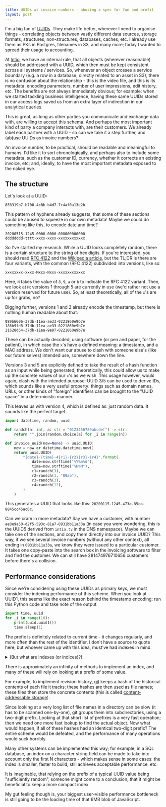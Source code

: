 ```yaml
---
title: UUIDs as invoice numbers - abusing a spec for fun and profit
layout: post
---
```


I'm a big fan of [UUIDs][uuid]. They make life better, wherever I need to
organise things - correlating objects between vastly different data sources,
storage formats, structures, non-structures, databases, caches, etc. I already
use them as PKs in Postgres, filenames in S3, and many more; today I wanted to
spread their usage to accounting.

[uuid]: https://en.wikipedia.org/wiki/Universally_unique_identifier

At [Intio](https://www.intio.tv/), we have an internal rule, that all objects
(wherever reasonable) should be addressed with a UUID, which then must be kept
consistent across all systems / services. So, whenever an object crosses a
service boundary (e.g. a row in a database, directly related to an asset in S3),
there is no confusion about the relationship - this is the video file, and this
is its metadata: encoding parameters, number of user impressions, edit history,
etc. The benefits are not always immediately obvious; for example: when we
started tackling business intelligence, having these same UUIDs stored in our
access logs saved us from an extra layer of indirection in our analytical
queries.

This is great, as long as other parties you communicate and exchange data with,
are willing to accept this schema. And perhaps the most important kind of party
a company interacts with, are their customers. We already label each partner
with a UUID - so can we take it a step further, and (ab)use UUIDs as invoice
numbers?

An invoice number, to be practical, should be readable and meaningful to humans.
I'd like it to sort chronologically, and perhaps also to include some metadata,
such as the customer ID, currency, whether it corrects an existing invoice, etc;
and, ideally, to have the most important metadata exposed to the naked eye.

## The structure

Let's look at a UUID:

    858319b7-b708-4c8b-b4d7-7c4af0a13e2b

This pattern of hyphens already suggests, that some of these sections could be
abused to squeeze in our own metadata! Maybe we could do something like this, to
encode date and time?

    20200515-1245-0000-0000-000000000000
    dddddddd-tttt-xxxx-xxxx-xxxxxxxxxxxx

So I've started my research. While a UUID looks completely random, there is a
certain structure to the string of hex digits. If you're interested, you should
read [RFC 4122][] and the [Wikipedia article][uuid], but the TL;DR is there are
four variants, with the common (RFC 4122) subdivided into versions, like so:

    xxxxxxxx-xxxx-Mxxx-Nxxx-xxxxxxxxxxxx

[RFC 4122]: https://tools.ietf.org/html/rfc4122

Here, `N` takes the value of `8`, `9`, `a` or `b` to indicate the RFC 4122
variant. Then, we look at `M`; versions 1 through 5 are currently in use (we'd
rather not use a version reserved for future use). So, at least theoretically,
all of the `x`'s are up for grabs, no?

Digging further, versions 1 and 2 already encode the timestamp, but there is
nothing human readable about that:

    089b6606-37db-11ea-ae33-0221860e9b7e
    186b9fd8-37db-11ea-ae33-0221860e9b7e
    21628d54-37db-11ea-9e87-0221860e9b7e

These can be actually decoded, using software (or pen and paper, for the
patient), in which case the `x`'s have a defined meaning: a timestamp, and a MAC
address. We don't want our abuse to clash with someone else's (like our future
selves) intended use, somewhere down the line.

Versions 3 and 5 are explicitly defined to take the result of a hash function as
an input while being generated; theoretically, this could allow us to make up
the concrete values of our `x`'s as we wish. This usage however, would again,
clash with the intended purpose: UUID 3/5 can be used to derive IDs, which
sounds like a very useful property: things such as domain names, URLs, or other
kinds of "foreign" identifiers can be brought to the "UUID space" in a
deterministic manner.

This leaves us with version 4, which is defined as: just random data. It sounds
like the perfect target.

```python
import datetime, random, uuid

def randch(n: int, a: str = "0123456789abcdef") -> str:
    return "".join(random.choice(a) for _i in range(n))

def invoice_uuid(now=None) -> uuid.UUID:
    now = now or datetime.datetime.now()
    return uuid.UUID(
        "{date}-{time}-4{r1}-{r2}{r3}-{r4}".format(
            date=now.strftime("%Y%m%d"),
            time=now.strftime("%H%M"),
            r1=randch(3),
            r2=randch(1, "89ab"),
            r3=randch(3),
            r4=randch(12),
        )
    )
```

This generates a UUID that looks like this:
`20200115-1245-473a-85ca-8845cc45ac6c`.

Can we cram in more metadata? Say we have a customer, with number
`ae0e9a50-d2f5-593c-81a7-0931bb11a33a` (in case you were wondering, this is the
UUID5 derived from `intio.tv` in the DNS namespace). Maybe we can take one of
the sections, and copy them directly into our invoice UUID? This way, if we see
several invoice numbers (without any other context), all ending in
`0931bb11a33a`, we know they were issued to a particular customer. It takes one
copy-paste into the search box in the invoicing software to filter and find the
customer. We can still have 281474976710656 customers before there's a
collision.

## Performance considerations

Since we're considering using these UUIDs as primary keys, we must consider the
indexing performance of this scheme. When you look at UUID1, this seems like the
exact reason behind the timestamp encoding; run this Python code and take note
of the output:

```python
import time, uuid
for _i in range(10):
    print(uuid.uuid1())
    time.sleep(1)
```

The prefix is definitely related to current time - it changes regularly, and
more often than the rest of the identifier. I don't have a source to quote here,
but whoever came up with this idea, must've had indexes in mind.

<details markdown="1">
<summary>(But what are indexes (or indices)?)</summary>

It's the secret sauce that allows a search query to be faster. Imagine a library
full of books; they may lay on the shelves, physically divided e.g. into
categories, But what if you needed to find the 10 oldest books in the
collection?

If the librarian kept an index of all books, sorted by their publication date,
now it becomes a matter of looking up the titles there, instead of looking at
each and every single book in succession. By building an index, we traded a tiny
bit of extra up-front work, and got much faster search in return.

This makes a lot of sense, whenever you have a collection that is read/searched
way more often than it is updated. Books are read much more often than they're
written.

</details>

There is approximately an infinity of methods to implement an index, and many of
these will rely on looking at a prefix of some value.

For example, to implement revision history, [git][] keeps a hash of the
historical contents of each file it tracks; these hashes are then used as file
names; these files then store the concrete contents (this is called
[content-addressable storage][cas]).

[git]: https://www.git-scm.com/
[cas]: https://en.wikipedia.org/wiki/Content-addressable_storage

Since looking at a very long list of file names in a directory can be slow (it
has to be scanned one-by-one), git groups them into subdirectories, using a
two-digit prefix. Looking at that short list of prefixes is a very fast
operation; then we need one more fast lookup to find the actual object. Now what
would happen, if all of these hashes had an identical two-digit prefix? The
entire scheme would be defeated, and the performance of many operations would
suck horribly.

Many other systems can be implemented this way; for example, in a SQL database,
an index on a character string field can be made to take into account only the
first N characters - which makes sense in some cases: the index is smaller,
faster to build, still achieves acceptable performance, etc.

It is imaginable, that relying on the prefix of a typical UUID value being
"sufficiently random", someone might come to a conclusion, that it might be
beneficial to keep a more compact index.

My gut feeling though is, your biggest user-visible performance bottleneck is
still going to be the loading time of that 6MB blob of JavaScript.
